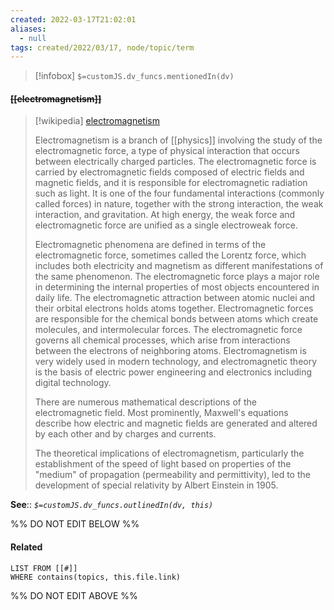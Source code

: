 ```yaml
---
created: 2022-03-17T21:02:01 
aliases:
  - null
tags: created/2022/03/17, node/topic/term
---
```

> [!infobox]
`$=customJS.dv_funcs.mentionedIn(dv)`

#### <s class="topic-title">[[electromagnetism]]</s>

> [!wikipedia] [electromagnetism](https://en.wikipedia.org/wiki/Electromagnetism)
> 
> Electromagnetism is a branch of [[physics]] involving the study of the electromagnetic force, a type of physical interaction that occurs between electrically charged particles. The electromagnetic force is carried by electromagnetic fields composed of electric fields and magnetic fields, and it is responsible for electromagnetic radiation such as light.  It is one of the four fundamental interactions (commonly called forces) in nature, together with the strong interaction, the weak interaction, and gravitation. At high energy, the weak force and electromagnetic force are unified as a single electroweak force.
> 
> Electromagnetic phenomena are defined in terms of the electromagnetic force, sometimes called the Lorentz force, which includes both electricity and magnetism as different manifestations of the same phenomenon. The electromagnetic force plays a major role in determining the internal properties of most objects encountered in daily life.  The electromagnetic attraction between atomic nuclei and their orbital electrons holds atoms together.  Electromagnetic forces are responsible for the chemical bonds between atoms which create molecules, and intermolecular forces.   The electromagnetic force governs all chemical processes, which arise from interactions between the electrons of neighboring atoms.  Electromagnetism is very widely used in modern technology, and electromagnetic theory is the basis of electric power engineering and electronics including digital technology. 
> 
> There are numerous mathematical descriptions of the electromagnetic field. Most prominently, Maxwell's equations describe how electric and magnetic fields are generated and altered by each other and by charges and currents.
> 
> The theoretical implications of electromagnetism, particularly the establishment of the speed of light based on properties of the "medium" of propagation (permeability and permittivity), led to the development of special relativity by Albert Einstein in 1905.
>


**See**::
*`$=customJS.dv_funcs.outlinedIn(dv, this)`*

%% DO NOT EDIT BELOW %%

#### Related 

```dataview
LIST FROM [[#]]
WHERE contains(topics, this.file.link)
```
%% DO NOT EDIT ABOVE %%
